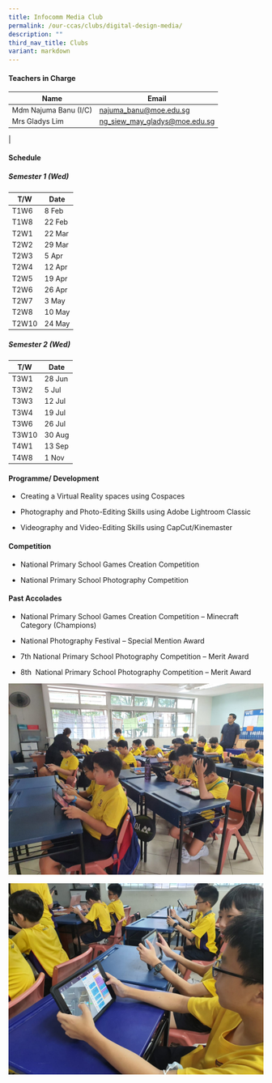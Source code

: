```yaml
---
title: Infocomm Media Club
permalink: /our-ccas/clubs/digital-design-media/
description: ""
third_nav_title: Clubs
variant: markdown
---
```

#### **Teachers in Charge**

 | Name | Email |
 | -------- | -------- |
|	Mdm Najuma Banu (I/C)	|[najuma_banu@moe.edu.sg](mailto:najuma_banu@moe.edu.sg)|	
|	Mrs Gladys Lim 	|[ng_siew_may_gladys@moe.edu.sg](mailto:ng_siew_may_gladys@moe.edu.sg)|		
|

#### **Schedule**

##### Semester 1 (Wed)

| T/W | Date | 
| -------- | -------- | 
| T1W6     | 8 Feb  
| T1W8     | 22 Feb
| T2W1     | 22 Mar
| T2W2     | 29 Mar
| T2W3     | 5 Apr
| T2W4     | 12 Apr
| T2W5     | 19 Apr
| T2W6     | 26 Apr
| T2W7     | 3 May
| T2W8     | 10 May
| T2W10     | 24 May

##### Semester 2 (Wed)

| T/W | Date | 
| -------- | -------- | 
| T3W1     | 28 Jun 
| T3W2     | 5 Jul
| T3W3     | 12 Jul
| T3W4     | 19 Jul
| T3W6     | 26 Jul
| T3W10    | 30 Aug
| T4W1     | 13 Sep
| T4W8     | 1 Nov

#### **Programme/ Development**

* Creating a Virtual Reality spaces using Cospaces

* Photography and Photo-Editing Skills using Adobe Lightroom Classic

* Videography and Video-Editing Skills using CapCut/Kinemaster


#### **Competition**

* National Primary School Games Creation Competition

* National Primary School Photography Competition


#### **Past Accolades**

* National Primary School Games Creation Competition – Minecraft Category (Champions)

* National Photography Festival – Special Mention Award

* 7th National Primary School Photography Competition – Merit Award

* 8th&nbsp; National Primary School Photography Competition – Merit Award


![](/images/digital%20media%20&amp;%20design%20club%20pic%201.jpeg)

![](/images/digital%20media%20&amp;%20design%20club%20pic%202.jpeg)